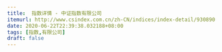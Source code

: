 ```yaml
---
title:  指数详情 - 中证指数有限公司
itemurl: http://www.csindex.com.cn/zh-CN/indices/index-detail/930890
date: 2020-06-22T22:39:38.032188+08:00
tags: [指数,有限公司]
draft: false
---
```

